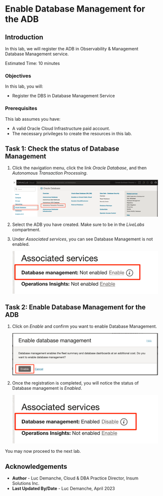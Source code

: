 # Enable Database Management for the ADB

## Introduction

In this lab, we will register the ADB in Observability & Management Database Management service.

Estimated Time: 10 minutes

### Objectives

In this lab, you will:
* Register the DBS in Database Management Service

### Prerequisites

This lab assumes you have:
* A valid Oracle Cloud Infrastructure paid account.
* The necessary privileges to create the resources in this lab.

## Task 1: Check the status of Database Management

1. Click the navigation menu, click the link *Oracle Database*, and then *Autonomous Transaction Processing*.

	![Image alt text](images/image1.png)

2. Select the ADB you have created. Make sure to be in the *LiveLabs* compartment.

3. Under *Associated services*, you can see Database Management is not enabled.

	![Image alt text](images/image2.png)

## Task 2: Enable Database Management for the ADB

1. Click on *Enable* and confirm you want to enable Database Management.

	![Image alt text](images/image3.png)

2. Once the registration is completed, you will notice the status of Database management is *Enabled*.

	![Image alt text](images/image4.png)

You may now proceed to the next lab.

## Acknowledgements
* **Author** - Luc Demanche, Cloud & DBA Practice Director, Insum Solutions Inc.
* **Last Updated By/Date** - Luc Demanche, April 2023

